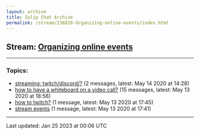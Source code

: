 ```yaml
---
layout: archive
title: Zulip Chat Archive
permalink: /stream/238828-Organizing-online-events/index.html
---
```


## Stream: [Organizing online events](https://leanprover-community.github.io/archive/stream/238828-Organizing-online-events/index.html)
---

### Topics:

* [streaming: twitch/discord/?](topic/streaming.3A.20twitch.2Fdiscord.2F.3F.html) (2 messages, latest: May 14 2020 at 14:28)
* [how to have a whiteboard on a video call?](topic/how.20to.20have.20a.20whiteboard.20on.20a.20video.20call.3F.html) (15 messages, latest: May 13 2020 at 18:56)
* [how to twitch?](topic/how.20to.20twitch.3F.html) (1 message, latest: May 13 2020 at 17:45)
* [stream events](topic/stream.20events.html) (1 message, latest: May 13 2020 at 17:41)

<hr><p>Last updated: Jan 25 2023 at 00:06 UTC</p>